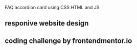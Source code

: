 FAQ accordion card using CSS HTML and JS 
## responive website design
## coding challenge by frontendmentor.io